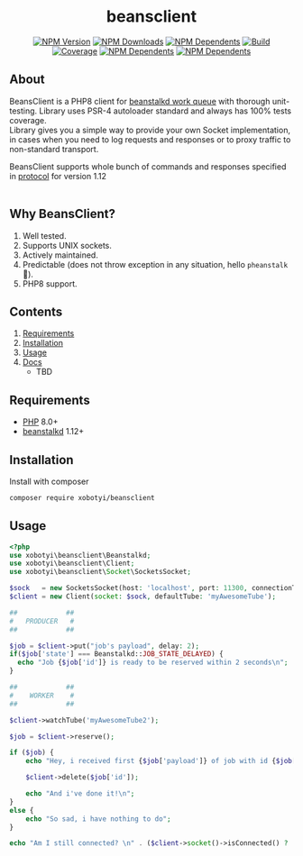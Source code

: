 <div align="center">

# beansclient

[![NPM Version](https://flat.badgen.net/packagist/v/xobotyi/beansclient)](https://packagist.org/packages/xobotyi/beansclient)
[![NPM Downloads](https://flat.badgen.net/packagist/dt/xobotyi/beansclient)](https://packagist.org/packages/xobotyi/beansclient)
[![NPM Dependents](https://flat.badgen.net/packagist/dependents/xobotyi/beansclient)](https://packagist.org/packages/xobotyi/beansclient)
[![Build](https://img.shields.io/github/workflow/status/xobotyi/beansclient/CI?style=flat-square)](https://github.com/xobotyi/beansclient/actions)
[![Coverage](https://flat.badgen.net/codecov/c/github/xobotyi/beansclient)](https://app.codecov.io/gh/xobotyi/beansclient)
[![NPM Dependents](https://flat.badgen.net/packagist/php/xobotyi/beansclient)](https://packagist.org/packages/xobotyi/beansclient)
[![NPM Dependents](https://flat.badgen.net/packagist/license/xobotyi/beansclient)](https://packagist.org/packages/xobotyi/beansclient)

</div>

## About

BeansClient is a PHP8 client for [beanstalkd work queue](https://github.com/kr/beanstalkd) with thorough unit-testing.
Library uses PSR-4 autoloader standard and always has 100% tests coverage.    
Library gives you a simple way to provide your own Socket implementation, in cases when you need to log requests and
responses or to proxy traffic to non-standard transport.

BeansClient supports whole bunch of commands and responses specified
in [protocol](https://github.com/kr/beanstalkd/blob/master/doc/protocol.txt) for version 1.12  
<br>

## Why BeansClient?

1. Well tested.
2. Supports UNIX sockets.
3. Actively maintained.
4. Predictable (does not throw exception in any situation, hello `pheanstalk`🤪).
5. PHP8 support.

## Contents

1. [Requirements](#requirements)
2. [Installation](#installation)
3. [Usage](#usage)
4. [Docs](#docs)
    * TBD

## Requirements

- [PHP](//php.net/) 8.0+
- [beanstalkd](//github.com/kr/beanstalkd/) 1.12+

## Installation

Install with composer

```bash
composer require xobotyi/beansclient
```

## Usage

```php
<?php
use xobotyi\beansclient\Beanstalkd;
use xobotyi\beansclient\Client;
use xobotyi\beansclient\Socket\SocketsSocket;

$sock   = new SocketsSocket(host: 'localhost', port: 11300, connectionTimeout: 2);
$client = new Client(socket: $sock, defaultTube: 'myAwesomeTube');

##            ##
#   PRODUCER   #
##            ##

$job = $client->put("job's payload", delay: 2);
if($job['state'] === Beanstalkd::JOB_STATE_DELAYED) {
  echo "Job {$job['id']} is ready to be reserved within 2 seconds\n";
}

##            ##
#    WORKER    #
##            ##

$client->watchTube('myAwesomeTube2');

$job = $client->reserve();

if ($job) {
    echo "Hey, i received first {$job['payload']} of job with id {$job['id']}\n";

    $client->delete($job['id']);

    echo "And i've done it!\n";
}
else {
    echo "So sad, i have nothing to do";
}

echo "Am I still connected? \n" . ($client->socket()->isConnected() ? 'Yes' : 'No') . "\n";
```
